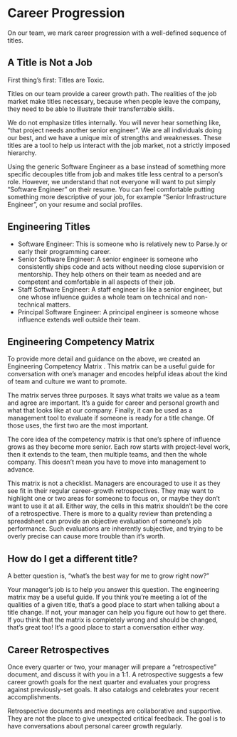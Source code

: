 Career Progression
==================

On our team, we mark career progression with a well-defined sequence of titles.

A Title is Not a Job
--------------------

First thing’s first: Titles are Toxic.

Titles on our team provide a career growth path. The realities of the job market make titles necessary, because when
people leave the company, they need to be able to illustrate their transferrable skills.

We do not emphasize titles internally. You will never hear something like, “that project needs another senior
engineer”. We are all individuals doing our best, and we have a unique mix of strengths and weaknesses. These titles
are a tool to help us interact with the job market, not a strictly imposed hierarchy.

Using the generic Software Engineer as a base instead of something more specific decouples title from job and makes
title less central to a person’s role. However, we understand that not everyone will want to put simply “Software
Engineer” on their resume. You can feel comfortable putting something more descriptive of your job, for example
“Senior Infrastructure Engineer”, on your resume and social profiles.

Engineering Titles
------------------

* Software Engineer: This is someone who is relatively new to Parse.ly or early their programming career.
* Senior Software Engineer: A senior engineer is someone who consistently ships code and acts without needing close
    supervision or mentorship. They help others on their team as needed and are competent and comfortable in all
    aspects of their job.
* Staff Software Engineer: A staff engineer is like a senior engineer, but one whose influence guides a whole team on
    technical and non-technical matters.
* Principal Software Engineer: A principal engineer is someone whose influence extends well outside their team.

Engineering Competency Matrix
-----------------------------
To provide more detail and guidance on the above, we created an Engineering Competency Matrix . This matrix can be a
useful guide for conversation with one’s manager and encodes helpful ideas about the kind of team and culture we want
to promote.

The matrix serves three purposes. It says what traits we value as a team and agree are important. It’s a guide for
career and personal growth and what that looks like at our company. Finally, it can be used as a management tool to
evaluate if someone is ready for a title change. Of those uses, the first two are the most important.

The core idea of the competency matrix is that one’s sphere of influence grows as they become more senior. Each row
starts with project-level work, then it extends to the team, then multiple teams, and then the whole company. This
doesn’t mean you have to move into management to advance.

This matrix is not a checklist. Managers are encouraged to use it as they see fit in their regular career-growth
retrospectives. They may want to highlight one or two areas for someone to focus on, or maybe they don’t want to use
it at all. Either way, the cells in this matrix shouldn’t be the core of a retrospective. There is more to a quality
review than pretending a spreadsheet can provide an objective evaluation of someone’s job performance. Such evaluations
are inherently subjective, and trying to be overly precise can cause more trouble than it’s worth.

How do I get a different title?
-------------------------------

A better question is, “what’s the best way for me to grow right now?”

Your manager’s job is to help you answer this question. The engineering matrix may be a useful guide. If you think
you’re meeting a lot of the qualities of a given title, that’s a good place to start when talking about a title change.
If not, your manager can help you figure out how to get there. If you think that the matrix is completely wrong and
should be changed, that’s great too! It’s a good place to start a conversation either way.

Career Retrospectives
---------------------

Once every quarter or two, your manager will prepare a “retrospective” document, and discuss it with you in a 1:1. A
retrospective suggests a few career growth goals for the next quarter and evaluates your progress against previously-set
goals. It also catalogs and celebrates your recent accomplishments.

Retrospective documents and meetings are collaborative and supportive. They are not the place to give unexpected
critical feedback. The goal is to have conversations about personal career growth regularly.